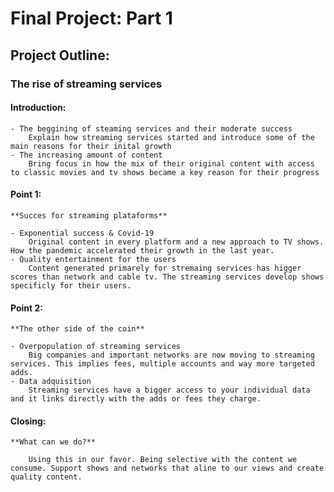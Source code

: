 
# Final Project: **Part 1**

## Project Outline:

### The rise of streaming services

 #### Introduction:
 
    - The beggining of steaming services and their moderate success
        Explain how streaming services started and introduce some of the main reasons for their inital growth
    - The increasing amount of content 
        Bring focus in how the mix of their original content with access to classic movies and tv shows became a key reason for their progress
        
 #### Point 1:
    **Succes for streaming plataforms**
    
    - Exponential success & Covid-19
        Original content in every platform and a new approach to TV shows. How the pandemic accelerated their growth in the last year.
    - Quality entertainment for the users
        Content generated primarely for stremaing services has higger scores than network and cable tv. The streaming services develop shows specificly for their users.
        
 #### Point 2:
    **The other side of the coin**
    
    - Overpopulation of streaming services
        Big companies and important networks are now moving to streaming services. This implies fees, multiple accounts and way more targeted adds.
    - Data adquisition
        Streaming services have a bigger access to your individual data and it links directly with the adds or fees they charge.
        
 #### Closing:
    **What can we do?**
    
        Using this in our favor. Being selective with the content we consume. Support shows and networks that aline to our views and create quality content. 
        
        


  

  
